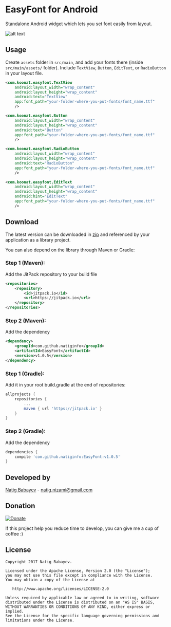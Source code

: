 # EasyFont for Android

Standalone Android widget which lets you set font easily from layout.

![alt text](screenshots/screenshot1.png)

## Usage

Create ```assets``` folder in ```src/main```, and add your fonts there (inside ```src/main/assets/``` folder). Include ```TextView```, ```Button```, ```EditText```, or ```RadioButton``` in your layout file.

```xml
<com.koonat.easyfont.TextView
    android:layout_width="wrap_content"
    android:layout_height="wrap_content"
    android:text="TextView"
    app:font_path="your-folder-where-you-put-fonts/font_name.ttf"
    />
```

```xml
<com.koonat.easyfont.Button
    android:layout_width="wrap_content"
    android:layout_height="wrap_content"
    android:text="Button"
    app:font_path="your-folder-where-you-put-fonts/font_name.ttf" 
    />
```

```xml
<com.koonat.easyfont.RadioButton
    android:layout_width="wrap_content"
    android:layout_height="wrap_content"
    android:text="RadioButton"
    app:font_path="your-folder-where-you-put-fonts/font_name.ttf"
    />
```

```xml
<com.koonat.easyfont.EditText
    android:layout_width="wrap_content"
    android:layout_height="wrap_content"
    android:hint="EditText"
    app:font_path="your-folder-where-you-put-fonts/font_name.ttf"
    />
```


## Download

The latest version can be downloaded in [zip](https://github.com/natiginfo/EasyFont/archive/master.zip) and referenced by your application as a library project.

You can also depend on the library through Maven or Gradle:

### Step 1 (Maven):
Add the JitPack repository to your build file
```xml
<repositories>
	<repository>
	    <id>jitpack.io</id>
	    <url>https://jitpack.io</url>
	</repository>
</repositories>
```

### Step 2 (Maven):
Add the dependency
```xml
<dependency>
    <groupId>com.github.natiginfo</groupId>
    <artifactId>EasyFont</artifactId>
    <version>v1.0.5</version>
</dependency>
```

### Step 1 (Gradle):
Add it in your root build.gradle at the end of repositories:

```groovy
allprojects {
	repositories {
		...
		maven { url 'https://jitpack.io' }
	}
}
```

### Step 2 (Gradle):
Add the dependency

```groovy
dependencies {
	compile 'com.github.natiginfo:EasyFont:v1.0.5'
}
```

## Developed by

[Natig Babayev](https://www.linkedin.com/in/natiginfo/) - [natig.nizami@gmail.com](mailto:natig.nizami@gmail.com)

## Donation

[![Donate](https://img.shields.io/badge/Donate-PayPal-green.svg)](http://textber.me/support/)

If this project help you reduce time to develop, you can give me a cup of coffee :) 

## License
```
Copyright 2017 Natig Babayev.

Licensed under the Apache License, Version 2.0 (the "License");
you may not use this file except in compliance with the License.
You may obtain a copy of the License at

   http://www.apache.org/licenses/LICENSE-2.0

Unless required by applicable law or agreed to in writing, software
distributed under the License is distributed on an "AS IS" BASIS,
WITHOUT WARRANTIES OR CONDITIONS OF ANY KIND, either express or implied.
See the License for the specific language governing permissions and
limitations under the License.
```
